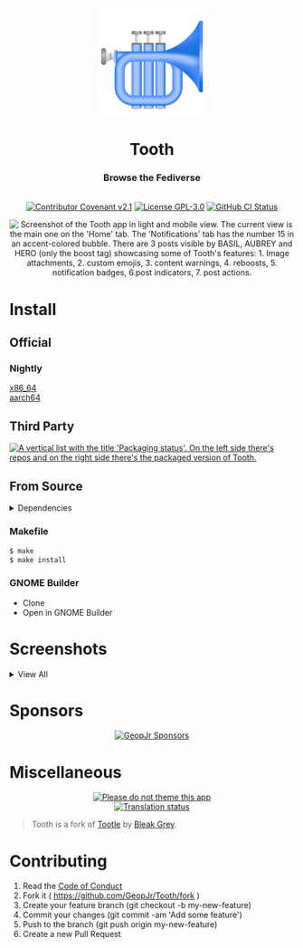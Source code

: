 <p align="center">
  <img alt="branding" width="192" src="./data/icons/color.svg">
</p>
<h1 align="center">Tooth</h1>
<h3 align="center">Browse the Fediverse</h3>
<p align="center">
  <br />
    <a href="./CODE_OF_CONDUCT.md"><img src="https://img.shields.io/badge/Contributor%20Covenant-v2.1-1970e3.svg?style=for-the-badge&labelColor=A2C4FA" alt="Contributor Covenant v2.1" /></a>
    <a href="./LICENSE"><img src="https://img.shields.io/badge/LICENSE-GPL--3.0-1970e3.svg?style=for-the-badge&labelColor=A2C4FA" alt="License GPL-3.0" /></a>
    <a href="https://github.com/GeopJr/Tooth/actions/workflows/build.yml"><img alt="GitHub CI Status" src="https://img.shields.io/github/actions/workflow/status/GeopJr/Tooth/build.yml?branch=main&style=for-the-badge&labelColor=A2C4FA"></a>
</p>

<p align="center">
    <img alt="Screenshot of the Tooth app in light and mobile view. The current view is the main one on the 'Home' tab. The 'Notifications' tab has the number 15 in an accent-colored bubble. There are 3 posts visible by BASIL, AUBREY and HERO (only the boost tag) showcasing some of Tooth's features: 1. Image attachments, 2. custom emojis, 3. content warnings, 4. reboosts, 5. notification badges, 6.post indicators, 7. post actions." src="https://i.imgur.com/YVM9YXK.png">
</p>

# Install

## Official

<!-- ### Release

<a href="https://flathub.org/apps/dev.geopjr.Tooth" rel="noreferrer noopener" target="_blank"><img loading="lazy" draggable="false" width='240' alt='Download on Flathub' src='https://dl.flathub.org/assets/badges/flathub-badge-en.png' /></a> -->

### Nightly

[x86_64](https://nightly.link/GeopJr/Tooth/workflows/build/main/dev.geopjr.Tooth.Devel-x86_64.zip) <br /> [aarch64](https://nightly.link/GeopJr/Tooth/workflows/build/main/dev.geopjr.Tooth.Devel-aarch64.zip)

## Third Party

[![A vertical list with the title 'Packaging status'. On the left side there's repos and on the right side there's the packaged version of Tooth.](https://repology.org/badge/vertical-allrepos/tooth.svg)](https://repology.org/project/tooth/versions)

## From Source

<details>
<summary>Dependencies</summary>

Package Name | Required Version
:--- |---:|
meson | 0.56
valac | 0.48
libglib-2.0-dev | 2.71.2
libjson-glib-dev | 1.4.4
libxml2-dev | 2.9.10
libgee-0.8-dev | 0.8.5
libsoup2.4-dev | 2.64
libgtk-4-dev | 4.3.0
libadwaita-1.0-dev | 1.2.0
libsecret-1-dev | 0.20

</details>

### Makefile

```
$ make
$ make install
```

### GNOME Builder

- Clone
- Open in GNOME Builder

# Screenshots

<details>
<summary>View All</summary>

<table>
  <tr>
    <td align="center"><img loading="lazy" draggable="false" alt="Screenshot of the Tooth app in light and mobile view. The current view is the home one. The main window is inactive as there's the compose modal open. The modal's privacy setting dropdown is open. This screenshot showcases: 1. that you can write posts, 2. you can use emojis, 3. it supports character limits of the instance, 4. you can change privacy settings, 5. you can attach media, 5. you can set content warnings" src="https://i.imgur.com/SjbLmdJ.png" /></td>
    <td align="center"><img loading="lazy" draggable="false" alt="Screenshot of the Tooth app in dark and mobile view. The current view is the main one on the 'Home' tab. The 'Notifications' tab has the number 15 in an accent-colored bubble. There are 3 posts visible by BASIL, AUBREY and HERO showcasing some of Tooth's features: 1. Image attachments, 2. custom emojis, 3. content warnings, 4. reboosts, 5. notification badges, 6.post indicators, 7. post actions." src="https://i.imgur.com/nqgdnqQ.png" /></td>
  </tr>
  <tr>
    <td colspan="2" align="center"><img loading="lazy" draggable="false" alt="Screenshot of the Tooth app in light and large window size view. The current view is the main one on the 'Home' tab. 2 more posts are visible now by the users HERO and KEL. The screenshot showcases: 1. poll support, 2. user mentions in posts, 3. large window size." src="https://i.imgur.com/h82kf7I.png" /></td>
  </tr>
  <tr>
    <td align="center"><img loading="lazy" draggable="false" alt="Screenshot of the Tooth app in dark and mobile view. The current view is the search one on the 'Hashtags' tab. The search entry has '#linux' as its content. There's a full page of results returned showcasing Tooth's search functionality and ability to return how many times each hashtag was used and by how many people in the past 2 days." src="https://i.imgur.com/VxeOMOg.png" /></td>
    <td align="center"><img loading="lazy" draggable="false" alt="Screenshot of the Tooth app in light and medium window size view. The current view is the profile one on the user Xenia. This screenshot showcases: 1. verified links, 2. the ability to follow users, 3. posts, following and follower counts, 4. profile headers, 5. the sidebar." src="https://i.imgur.com/kQtxL5I.png" /></td>
  </tr>
</table>

</details>

# Sponsors

<div align="center">

[![GeopJr Sponsors](https://cdn.jsdelivr.net/gh/GeopJr/GeopJr@main/sponsors.svg)](https://github.com/sponsors/GeopJr)

</div>

# Miscellaneous

<p align="center">
  <a href='https://stopthemingmy.app'>
    <img width='240' alt='Please do not theme this app' src='https://stopthemingmy.app/badge.svg'/>
  </a><br />
  <a href="https://hosted.weblate.org/engage/tooth/">
    <img src="https://hosted.weblate.org/widgets/tooth/-/tooth/287x66-white.png" alt="Translation status" />
  </a>
</p>


> Tooth is a fork of [Tootle](https://github.com/bleakgrey/tootle) by [Bleak Grey](https://github.com/bleakgrey).

# Contributing

1. Read the [Code of Conduct](./CODE_OF_CONDUCT.md)
2. Fork it ( https://github.com/GeopJr/Tooth/fork )
3. Create your feature branch (git checkout -b my-new-feature)
4. Commit your changes (git commit -am 'Add some feature')
5. Push to the branch (git push origin my-new-feature)
6. Create a new Pull Request
